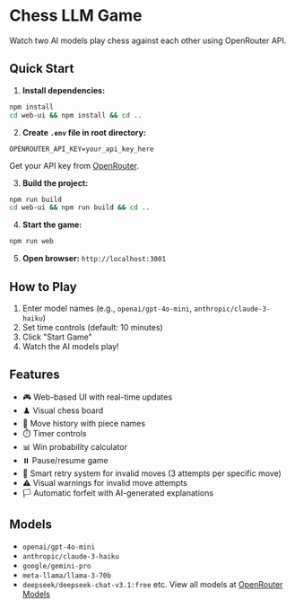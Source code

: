 # Chess LLM Game

Watch two AI models play chess against each other using OpenRouter API.

## Quick Start

1. **Install dependencies:**
```bash
npm install
cd web-ui && npm install && cd ..
```

2. **Create `.env` file in root directory:**
```
OPENROUTER_API_KEY=your_api_key_here
```
Get your API key from [OpenRouter](https://openrouter.ai/).

3. **Build the project:**
```bash
npm run build
cd web-ui && npm run build && cd ..
```

4. **Start the game:**
```bash
npm run web
```

5. **Open browser:** `http://localhost:3001`

## How to Play

1. Enter model names (e.g., `openai/gpt-4o-mini`, `anthropic/claude-3-haiku`)
2. Set time controls (default: 10 minutes)
3. Click "Start Game"
4. Watch the AI models play!

## Features

- 🎮 Web-based UI with real-time updates
- ♟️ Visual chess board
- 📝 Move history with piece names
- ⏱️ Timer controls
- 📊 Win probability calculator
- ⏸️ Pause/resume game
- 🔄 Smart retry system for invalid moves (3 attempts per specific move)
- ⚠️ Visual warnings for invalid move attempts
- 🏳️ Automatic forfeit with AI-generated explanations

## Models

- `openai/gpt-4o-mini`
- `anthropic/claude-3-haiku`
- `google/gemini-pro`
- `meta-llama/llama-3-70b`
- `deepseek/deepseek-chat-v3.1:free`
etc.
View all models at [OpenRouter Models](https://openrouter.ai/models)

